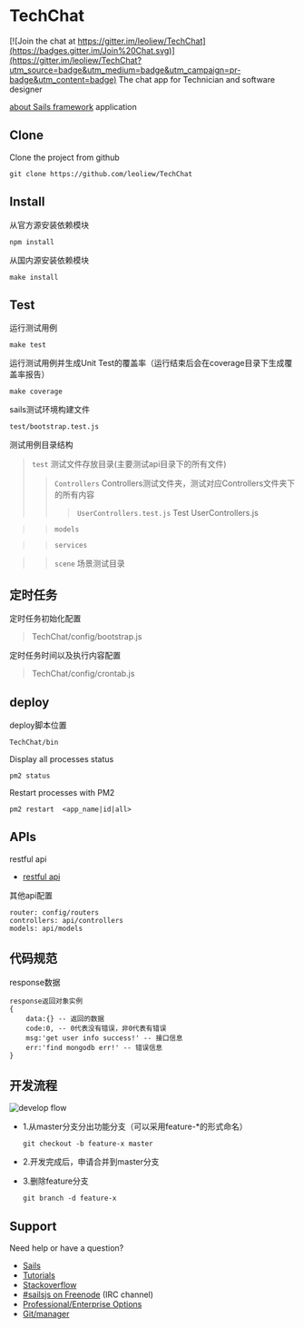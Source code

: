 # TechChat

[![Join the chat at https://gitter.im/leoliew/TechChat](https://badges.gitter.im/Join%20Chat.svg)](https://gitter.im/leoliew/TechChat?utm_source=badge&utm_medium=badge&utm_campaign=pr-badge&utm_content=badge)
The chat app for Technician and software designer

[about Sails framework](http://sailsjs.org) application


## Clone
Clone the project from github

    git clone https://github.com/leoliew/TechChat

## Install
从官方源安装依赖模块

    npm install
    
从国内源安装依赖模块

    make install

## Test
运行测试用例

    make test

运行测试用例并生成Unit Test的覆盖率（运行结束后会在coverage目录下生成覆盖率报告）

    make coverage

sails测试环境构建文件

    test/bootstrap.test.js

测试用例目录结构

> `test` 测试文件存放目录(主要测试api目录下的所有文件)
> > `Controllers` Controllers测试文件夹，测试对应Controllers文件夹下的所有内容
> > >   `UserControllers.test.js`  Test UserControllers.js

> >  `models`

> >  `services`

> >   `scene`  场景测试目录



## 定时任务
定时任务初始化配置

> TechChat/config/bootstrap.js

定时任务时间以及执行内容配置

> TechChat/config/crontab.js

## deploy
deploy脚本位置

    TechChat/bin

Display all processes status

    pm2 status

Restart processes with PM2

    pm2 restart  <app_name|id|all>

## APIs
restful api

- [restful api](http://sailsjs.org/#/documentation/reference/blueprint-api)

其他api配置

    router: config/routers
    controllers: api/controllers
    models: api/models

## 代码规范
response数据

    response返回对象实例
    {
        data:{} -- 返回的数据
        code:0, -- 0代表没有错误，非0代表有错误
        msg:'get user info success!' -- 接口信息
        err:'find mongodb err!' -- 错误信息
    }

## 开发流程

![develop flow](http://image.beekka.com/blog/201207/bg2012070507.png)

  * 1.从master分支分出功能分支（可以采用feature-*的形式命名）

        git checkout -b feature-x master

  * 2.开发完成后，申请合并到master分支

  * 3.删除feature分支

        git branch -d feature-x





## Support
Need help or have a question?

- [Sails](http://sailsjs.org)
- [Tutorials](https://github.com/balderdashy/sails-docs/blob/master/FAQ.md#where-do-i-get-help)
- [Stackoverflow](http://stackoverflow.com/questions/tagged/sails.js)
- [#sailsjs on Freenode](http://webchat.freenode.net/) (IRC channel)
- [Professional/Enterprise Options](https://github.com/balderdashy/sails-docs/blob/master/FAQ.md#are-there-professional-support-options)
- [Git/manager](http://www.ruanyifeng.com/blog/2012/07/git.html)

